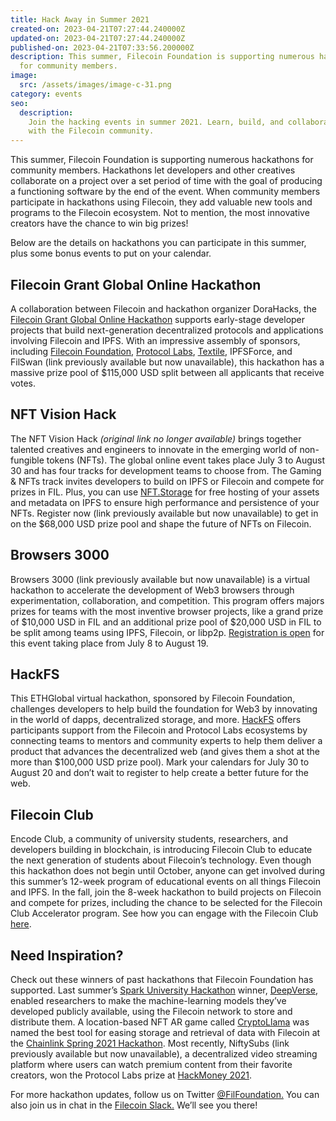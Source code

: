 ```yaml
---
title: Hack Away in Summer 2021
created-on: 2023-04-21T07:27:44.240000Z
updated-on: 2023-04-21T07:27:44.240000Z
published-on: 2023-04-21T07:33:56.200000Z
description: This summer, Filecoin Foundation is supporting numerous hackathons
  for community members.
image:
  src: /assets/images/image-c-31.png
category: events
seo:
  description:
    Join the hacking events in summer 2021. Learn, build, and collaborate
    with the Filecoin community.
---
```


This summer, Filecoin Foundation is supporting numerous hackathons for community members. Hackathons let developers and other creatives collaborate on a project over a set period of time with the goal of producing a functioning software by the end of the event. When community members participate in hackathons using Filecoin, they add valuable new tools and programs to the Filecoin ecosystem. Not to mention, the most innovative creators have the chance to win big prizes!

Below are the details on hackathons you can participate in this summer, plus some bonus events to put on your calendar.

## Filecoin Grant Global Online Hackathon

A collaboration between Filecoin and hackathon organizer DoraHacks, the [Filecoin Grant Global Online Hackathon](https://www.eventbrite.com/e/share-115k-prizes-filecoin-grant-online-hackathon-may-1-july-18-registration-159309796891) supports early-stage developer projects that build next-generation decentralized protocols and applications involving Filecoin and IPFS. With an impressive assembly of sponsors, including [Filecoin Foundation](/), [Protocol Labs](https://protocol.ai/), [Textile](https://www.textile.io/), IPFSForce, and FilSwan (link previously available but now unavailable), this hackathon has a massive prize pool of $115,000 USD split between all applicants that receive votes.

## NFT Vision Hack

The NFT Vision Hack _(original link no longer available)_ brings together talented creatives and engineers to innovate in the emerging world of non-fungible tokens (NFTs). The global online event takes place July 3 to August 30 and has four tracks for development teams to choose from. The Gaming & NFTs track invites developers to build on IPFS or Filecoin and compete for prizes in FIL. Plus, you can use [NFT.Storage](/ecosystem-explorer/nft-storage) for free hosting of your assets and metadata on IPFS to ensure high performance and persistence of your NFTs. Register now (link previously available but now unavailable) to get in on the $68,000 USD prize pool and shape the future of NFTs on Filecoin.

## Browsers 3000

Browsers 3000 (link previously available but now unavailable) is a virtual hackathon to accelerate the development of Web3 browsers through experimentation, collaboration, and competition. This program offers majors prizes for teams with the most inventive browser projects, like a grand prize of $10,000 USD in FIL and an additional prize pool of $20,000 USD in FIL to be split among teams using IPFS, Filecoin, or libp2p. [Registration is open](https://browsers3000.devpost.com/) for this event taking place from July 8 to August 19.

## HackFS

This ETHGlobal virtual hackathon, sponsored by Filecoin Foundation, challenges developers to help build the foundation for Web3 by innovating in the world of dapps, decentralized storage, and more. [HackFS](https://hackfs.com/) offers participants support from the Filecoin and Protocol Labs ecosystems by connecting teams to mentors and community experts to help them deliver a product that advances the decentralized web (and gives them a shot at the more than $100,000 USD prize pool). Mark your calendars for July 30 to August 20 and don’t wait to register to help create a better future for the web.

## Filecoin Club

Encode Club, a community of university students, researchers, and developers building in blockchain, is introducing Filecoin Club to educate the next generation of students about Filecoin’s technology. Even though this hackathon does not begin until October, anyone can get involved during this summer’s 12-week program of educational events on all things Filecoin and IPFS. In the fall, join the 8-week hackathon to build projects on Filecoin and compete for prizes, including the chance to be selected for the Filecoin Club Accelerator program. See how you can engage with the Filecoin Club [here](https://www.encode.club/).

## Need Inspiration?

Check out these winners of past hackathons that Filecoin Foundation has supported. Last summer’s [Spark University Hackathon](https://filecoin.io/blog/posts/spark-university-hackathon-winners-challenge-one/) winner, [DeepVerse](https://deepverse.co.uk/), enabled researchers to make the machine-learning models they’ve developed publicly available, using the Filecoin network to store and distribute them. A location-based NFT AR game called [CryptoLlama](https://testnets.opensea.io/) was named the best tool for easing storage and retrieval of data with Filecoin at the [Chainlink Spring 2021 Hackathon](https://blog.ipfs.io/2021-05-03-chainlink-recap/). Most recently, NiftySubs (link previously available but now unavailable), a decentralized video streaming platform where users can watch premium content from their favorite creators, won the Protocol Labs prize at [HackMoney 2021](https://defi.ethglobal.co/).

For more hackathon updates, follow us on Twitter [@FilFoundation.](https://twitter.com/filfoundation) You can also join us in chat in the [Filecoin Slack.](http://filecoin.io/slack) We’ll see you there!
